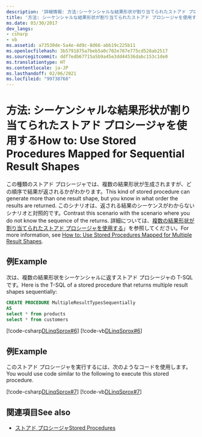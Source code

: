 ```yaml
---
description: '詳細情報: 方法:シーケンシャルな結果形状が割り当てられたストアド プロシージャを使用する'
title: '方法: シーケンシャルな結果形状が割り当てられたストアド プロシージャを使用する'
ms.date: 03/30/2017
dev_langs:
- csharp
- vb
ms.assetid: a73530de-5a4e-4d9c-8d66-abb19c225b11
ms.openlocfilehash: 3b5791875a7beb5a0c702e787e775cd528ab2517
ms.sourcegitcommit: ddf7edb67715a5b9a45e3dd44536dabc153c1de0
ms.translationtype: HT
ms.contentlocale: ja-JP
ms.lasthandoff: 02/06/2021
ms.locfileid: "99738768"
---
```

# <a name="how-to-use-stored-procedures-mapped-for-sequential-result-shapes"></a><span data-ttu-id="387fe-103">方法: シーケンシャルな結果形状が割り当てられたストアド プロシージャを使用する</span><span class="sxs-lookup"><span data-stu-id="387fe-103">How to: Use Stored Procedures Mapped for Sequential Result Shapes</span></span>

<span data-ttu-id="387fe-104">この種類のストアド プロシージャでは、複数の結果形状が生成されますが、どの順序で結果が返されるかがわかります。</span><span class="sxs-lookup"><span data-stu-id="387fe-104">This kind of stored procedure can generate more than one result shape, but you know in what order the results are returned.</span></span> <span data-ttu-id="387fe-105">このシナリオは、返される結果のシーケンスがわからないシナリオと対照的です。</span><span class="sxs-lookup"><span data-stu-id="387fe-105">Contrast this scenario with the scenario where you do not know the sequence of the returns.</span></span> <span data-ttu-id="387fe-106">詳細については、[複数の結果形状が割り当てられたストアド プロシージャを使用する](how-to-use-stored-procedures-mapped-for-multiple-result-shapes.md)」を参照してください。</span><span class="sxs-lookup"><span data-stu-id="387fe-106">For more information, see [How to: Use Stored Procedures Mapped for Multiple Result Shapes](how-to-use-stored-procedures-mapped-for-multiple-result-shapes.md).</span></span>  
  
## <a name="example"></a><span data-ttu-id="387fe-107">例</span><span class="sxs-lookup"><span data-stu-id="387fe-107">Example</span></span>  

 <span data-ttu-id="387fe-108">次は、複数の結果形状をシーケンシャルに返すストアド プロシージャの T-SQL です。</span><span class="sxs-lookup"><span data-stu-id="387fe-108">Here is the T-SQL of a stored procedure that returns multiple result shapes sequentially:</span></span>  
  
```sql
CREATE PROCEDURE MultipleResultTypesSequentially  
AS  
select * from products  
select * from customers  
```  
  
 [!code-csharp[DLinqSprox#6](../../../../../../samples/snippets/csharp/VS_Snippets_Data/DLinqSprox/cs/northwind-sprox.cs#6)]
 [!code-vb[DLinqSprox#6](../../../../../../samples/snippets/visualbasic/VS_Snippets_Data/DLinqSprox/vb/northwind-sprox.vb#6)]  
  
## <a name="example"></a><span data-ttu-id="387fe-109">例</span><span class="sxs-lookup"><span data-stu-id="387fe-109">Example</span></span>  

 <span data-ttu-id="387fe-110">このストアド プロシージャを実行するには、次のようなコードを使用します。</span><span class="sxs-lookup"><span data-stu-id="387fe-110">You would use code similar to the following to execute this stored procedure.</span></span>  
  
 [!code-csharp[DLinqSprox#7](../../../../../../samples/snippets/csharp/VS_Snippets_Data/DLinqSprox/cs/Program.cs#7)]
 [!code-vb[DLinqSprox#7](../../../../../../samples/snippets/visualbasic/VS_Snippets_Data/DLinqSprox/vb/Module1.vb#7)]  
  
## <a name="see-also"></a><span data-ttu-id="387fe-111">関連項目</span><span class="sxs-lookup"><span data-stu-id="387fe-111">See also</span></span>

- [<span data-ttu-id="387fe-112">ストアド プロシージャ</span><span class="sxs-lookup"><span data-stu-id="387fe-112">Stored Procedures</span></span>](stored-procedures.md)
